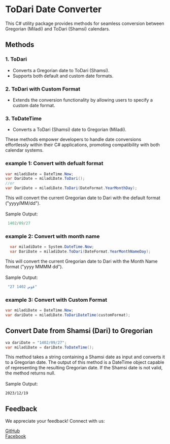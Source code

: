 # ToDari Date Converter

This C# utility package provides methods for seamless conversion between Gregorian (Miladi) and ToDari (Shamsi) calendars.

## Methods

### 1. ToDari
   - Converts a Gregorian date to ToDari (Shamsi).
   - Supports both default and custom date formats.

### 2. ToDari with Custom Format
   - Extends the conversion functionality by allowing users to specify a custom date format.

### 3. ToDateTime
   - Converts a ToDari (Shamsi) date to Gregorian (Miladi).

These methods empower developers to handle date conversions effortlessly within their C# applications, promoting compatibility with both calendar systems.

### example 1: Convert with defualt format
``` csharp
var miladiDate = DateTime.Now;
var DariDate = miladiDate.ToDari();
//or
var DariDate = miladiDate.ToDari(DateFormat.YearMonthDay);
```
This will convert the current Gregorian date to Dari with the default format ("yyyy/MM/dd").
<br>
<br>
Sample Output:
```csharp
 1402/09/27
```

### example 2: Convert with month name
```csharp
  var miladiDate = System.DateTime.Now;
  var DariDate = miladiDate.ToDari(DateFormat.YearMonthNameDay);
```
This will convert the current Gregorian date to Dari with the Month Name format ("yyyy MMMM dd").
<br>
<br>
Sample Output:
```csharp
 "27 قوس 1402"
```

### example 3: Convert with Custom Format
```csharp
var miladiDate = DateTime.Now;
var dariDate = miladiDate.ToDariDateTime(customFormat);
```

## Convert Date from Shamsi (Dari) to Gregorian

```csharp
va dariDate = "1402/09/27";
var miladiDate = dariDate.ToDateTime();
```
This method takes a string containing a Shamsi date as input and converts it to a Gregorian date. The output of this method is a DateTime object capable of representing the resulting Gregorian date. If the Shamsi date is not valid, the method returns null.
<br>
<br>
Sample Output:
```csahrp
2023/12/19
```

## Feedback
We appreciate your feedback! Connect with us:

[GitHub](https://github.com/NavedIhsas/)
<br>
[Facebook](https://www.facebook.com/qudratihsas/)

